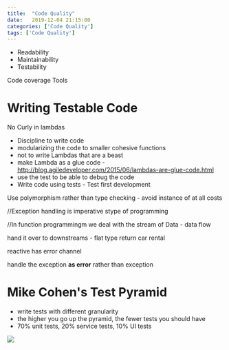 ```yaml
---
title:  "Code Quality"
date:   2019-12-04 21:15:00
categories: ['Code Quality']
tags: ['Code Quality']
---
```


* Readability
* Maintainability
* Testability

Code coverage Tools

# Writing Testable Code

No Curly in lambdas

* Discipline to write code
* modularizing the code to smaller cohesive functions
* not to write Lambdas that are a beast
* make Lambda as a glue code - http://blog.agiledeveloper.com/2015/06/lambdas-are-glue-code.html
* use the test to be able to debug the code
* Write code using tests - Test first development

Use polymorphism rather than type checking - avoid instance of at all costs

//Exception handling is imperative stype of programming

//In function programmingm we deal with the stream of Data - data flow

hand it over to downstreams - flat type return car rental

reactive has error channel

handle the exception **as error** rather than exception

# Mike Cohen's Test Pyramid
- write tests with different granularity
- the higher you go up the pyramid, the fewer tests you should have
- 70% unit tests, 20% service tests, 10% UI tests

![](https://www.researchgate.net/publication/375982003/figure/fig3/AS:11431281207360823@1701189466064/The-agile-test-automation-pyramid-by-Mike-Cohn-1.jpg)